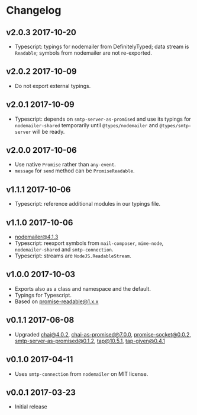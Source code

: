 # Changelog

## v2.0.3 2017-10-20

  * Typescript: typings for nodemailer from DefinitelyTyped; data stream is
    `Readable`; symbols from nodemailer are not re-exported.

## v2.0.2 2017-10-09

  * Do not export external typings.

## v2.0.1 2017-10-09

  * Typescript: depends on `smtp-server-as-promised` and use its typings for
    `nodemailer-shared` temporarily until `@types/nodemailer` and
    `@types/smtp-server` will be ready.

## v2.0.0 2017-10-06

  * Use native `Promise` rather than `any-event`.
  * `message` for `send` method can be `PromiseReadable`.

## v1.1.1 2017-10-06

  * Typescript: reference additional modules in our typings file.

## v1.1.0 2017-10-06

  * nodemailer@4.1.3
  * Typescript: reexport symbols from `mail-composer`, `mime-node`,
    `nodemailer-shared` and `smtp-connection`.
  * Typescript: streams are `NodeJS.ReadableStream`.

## v1.0.0 2017-10-03

  * Exports also as a class and namespace and the default.
  * Typings for Typescript.
  * Based on promise-readable@1.x.x

## v0.1.1 2017-06-08

  * Upgraded chai@4.0.2, chai-as-promised@7.0.0, promise-socket@0.0.2,
    smtp-server-as-promised@0.1.2, tap@10.5.1, tap-given@0.4.1

## v0.1.0 2017-04-11

  * Uses `smtp-connection` from `nodemailer` on MIT license.

## v0.0.1 2017-03-23

  * Initial release
